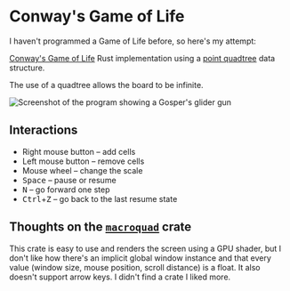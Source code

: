 # Conway's Game of Life

I haven't programmed a Game of Life before, so here's my attempt:

[Conway's Game of Life](https://wikipedia.org/wiki/Conway%27s_Game_of_Life) Rust
implementation using a
[point quadtree](https://wikipedia.org/wiki/Quadtree#Point_quadtree) data
structure.

The use of a quadtree allows the board to be infinite.

![Screenshot of the program showing a Gosper's glider gun](https://github.com/JelNiSlaw/game-of-life/assets/25802745/b2b9f12f-f097-4e7e-a405-3e230640680c)

## Interactions

-   Right mouse button – add cells
-   Left mouse button – remove cells
-   Mouse wheel – change the scale
-   <kbd>Space</kbd> – pause or resume
-   <kbd>N</kbd> – go forward one step
-   <kbd>Ctrl</kbd>+<kbd>Z</kbd> – go back to the last resume state

## Thoughts on the [`macroquad`](https://github.com/not-fl3/macroquad) crate

This crate is easy to use and renders the screen using a GPU shader, but I don't
like how there's an implicit global window instance and that every value (window
size, mouse position, scroll distance) is a float. It also doesn't support arrow
keys. I didn't find a crate I liked more.

